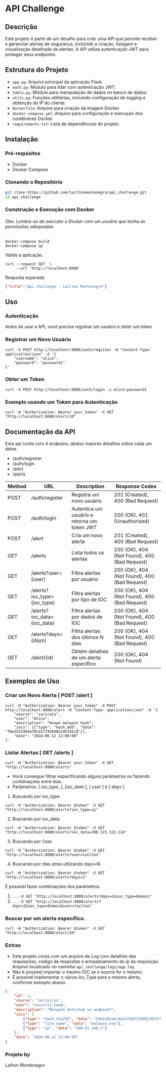 # API Challenge

## Descrição

Este projeto é parte de um desafio para criar uma API que permite receber e gerenciar alertas de segurança, incluindo a criação, listagem e visualização detalhada de alertas. A API utiliza autenticação JWT para proteger seus endpoints.


## Estrutura do Projeto

- `app.py`: Arquivo principal da aplicação Flask.
- `auth.py`: Módulo para lidar com autenticação JWT.
- `table.py`: Módulo para manipulação de dados no banco de dados.
- `utils.py`: Funções utilitárias, incluindo configuração de logging e obtenção do IP do cliente.
- `Dockerfile`: Arquivo para criação da imagem Docker.
- `docker-compose.yml`: Arquivo para configuração e execução dos contêineres Docker.
- `requirements.txt`: Lista de dependências do projeto.
 

## Instalação

### Pré-requisitos

- Docker
- Docker Compose

### Clonando o Repositório

```sh
git clone https://github.com/lailtonmontenegro/api_challenge.git
cd api_challenge
```

### Construção e Execução com Docker
###### Obs: Lembre-se de executar o Docker com um usuário que tenha as permissões adequadas. 
```shell
docker-compose build
docker-compose up
```
Valide a aplicação. 
```shell
curl --request GET  \
     --url 'http://localhost:8080'
```
Resposta esperada

```json
{"title":"Api challenge - Lailton Montenegro"}
```

## Uso

### Autenticação
Antes de usar a API, você precisa registrar um usuário e obter um token.

### Registrar um Novo Usuário
```shell
curl -X POST http://localhost:8080/auth/register -H "Content-Type: application/json" -d '{
    "username": "alice",
    "password": "password1"
}'
```
### Obter um Token
```shell
curl -X POST http://localhost:8080/auth/login -u alice:password1
```

### Exemplo usando um Token para Autenticação

```shell
curl -H "Authorization: Bearer your_token" -X GET "http://localhost:8080/alert/10"
```

## Documentação da API
Esta api conta com 4 endpoins, abaixo maiores detalhes sobre cada um deles.
* /auth/registrer
* /auth/login 
* /alert  
* /alerts 


| Method | URL                         | Description                                | Response Codes                             |
|--------|-----------------------------|--------------------------------------------|--------------------------------------------|
| POST   | /auth/register              | Registra um novo usuário                   | 201 (Created), 400 (Bad Request)           |
| POST   | /auth/login                 | Autentica um usuário e retorna um token JWT| 200 (OK), 401 (Unauthorized)               |
| POST   | /alert                      | Cria um novo alerta                        | 201 (Created), 400 (Bad Request)           |
| GET    | /alerts                     | Lista todos os alertas                     | 200 (OK), 404 (Not Found), 400 (Bad Request) |
| GET    | /alerts?user={user}         | Filtra alertas por usuário                 | 200 (OK), 404 (Not Found), 400 (Bad Request) |
| GET    | /alerts?ioc_type={ioc_type} | Filtra alertas por tipo de IOC             | 200 (OK), 404 (Not Found), 400 (Bad Request) |
| GET    | /alerts?ioc_data={ioc_data} | Filtra alertas por dados de IOC            | 200 (OK), 404 (Not Found), 400 (Bad Request) |
| GET    | /alerts?days={days}         | Filtra alertas dos últimos N dias          | 200 (OK), 404 (Not Found), 400 (Bad Request) |
| GET    | /alert/{id}                 | Obtém detalhes de um alerta específico     | 200 (OK), 404 (Not Found)                  |

## Exemplos de Uso

### Criar um Novo Alerta [ POST /alert ]

```shell
curl -H "Authorization: Bearer your_token" -X POST http://localhost:8080/alert -H "Content-Type: application/json" -d '{
    "source": "suricata",
    "user": "Alice",
    "description": "Known malware hash",
    "iocs": [{"type": "hash_md5", "data": "f0e3557d84a78cb1774d4402c85742c8"}],
    "date": "2024-06-12 12:00:00"
}'
```

### Listar Alertas [ GET /alerts ]
```shell
curl -H "Authorization: Bearer your_token" -X GET "http://localhost:8080/alerts"
```
- Você consegue filtrar especificando alguns parâmetros ou fazendo combinações entre elas. 
- Parâmetros. [ _ioc_type_, ], [_ioc_data_ ], [ _user_ ] e [ _days_ ].

1. Buscando por ioc_type. 
```shell
curl -H "Authorization: Bearer $token" -X GET "http://localhost:8080/alerts?ioc_type=ip"
```
2. Buscando por ioc_data.
```shell
curl -H "Authorization: Bearer $token" -X GET "http://localhost:8080/alerts?ioc_data=200.123.122.124"
```
3. Buscando por User. 
```shell
curl -H "Authorization: Bearer $token" -X GET "http://localhost:8080/alerts?user=lailton"
```
4. Buscando por dias atrás utilizando days=N.
```shell
curl -H "Authorization: Bearer $token" -X GET "http://localhost:8080/alerts?days=2"
```
É possível fazer combinações dos parâmetros. 

1. ```...-X GET "http://localhost:8080/alerts?days=2&ioc_type=Domain"```
2. ```...-X GET "http://localhost:8080/alerts?days=2&ioc_type=Domain&user=lailton"```

### Buscar por um alerta específico. 

```shell
curl -H "Authorization: Bearer $token" -X GET "http://localhost:8080/alert/26"
```

### Extras
* Este projeto conta com um arquivo de Log com detalhes das requisições, código de respostas e armazenamento do ip da requisição. 
Arquivo localicado no caminho `api_challenge/logs/app.log` 
* Não é possível importar o mesmo IOC se o source for o mesmo.
* É possível implementar o vários Ioc_Type para o mesmo alerta, conforme exemplo abaixo.
```json
{
    "id": 2,
    "source": "antivirus",
    "user": "security_team",
    "description": "Malware detected on endpoint",
    "iocs": [
        {"type": "hash_sha256", "data": "5d41402abc4b2a76b9719d911017c592"},
        {"type": "file_name", "data": "malware.exe"},
        {"type": "ip", "data": "198.51.100.1"}
    ],
    "date": "2024-06-12 12:00:00"
}
```

### Projeto by

Lailton Montenegro 




